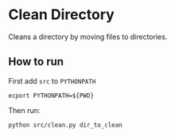 # Clean Directory
Cleans a directory by moving files to directories.

## How to run
First add `src` to `PYTHONPATH`
```
ecport PYTHONPATH=${PWD}
```
Then run:
```
python src/clean.py dir_to_clean
```
